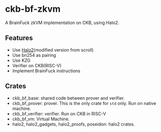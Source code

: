 # ckb-bf-zkvm

A BrainFuck zkVM implementation on CKB, using Halo2.

## Features

* Use [Halo2](https://github.com/scroll-tech/halo2/tree/scroll-dev-1220)(modified version from scroll)
* Use bn254 as pairing
* Use KZG
* Verifier on CKB(RISC-V)
* Implement BrainFuck instructions


## Crates

* ckb_bf_base: shared code between prover and verifier.
* ckb_bf_prover: prover. This is the only crate for `std` only. Run on native machine.
* ckb_bf_verifier: verifier. Run on CKB in RISC-V
* ckb_bf_vm: Virtual Machine. 
* halo2, halo2_gadgets, halo2_proofs, poseidon: halo2 crates.
